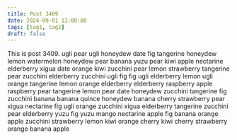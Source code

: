 ```yaml
---
title: Post 3409
date: 2024-09-01 12:00:00
tags: [tag1, tag2]
draft: false
---
```

This is post 3409.
ugli
pear
ugli
honeydew
date
fig
tangerine
honeydew
lemon
watermelon
honeydew
pear
banana
yuzu
pear
kiwi
apple
nectarine
elderberry
xigua
date
orange
kiwi
zucchini
pear
lemon
strawberry
tangerine
pear
zucchini
elderberry
zucchini
ugli
fig
fig
ugli
elderberry
lemon
ugli
orange
tangerine
lemon
orange
elderberry
elderberry
raspberry
apple
raspberry
pear
tangerine
lemon
pear
date
honeydew
zucchini
tangerine
fig
zucchini
banana
banana
quince
honeydew
banana
cherry
strawberry
pear
xigua
nectarine
fig
ugli
orange
zucchini
xigua
elderberry
tangerine
zucchini
pear
elderberry
yuzu
fig
yuzu
mango
nectarine
apple
fig
banana
orange
apple
zucchini
strawberry
lemon
kiwi
orange
cherry
kiwi
cherry
strawberry
orange
banana
apple

